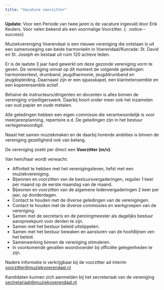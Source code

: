 ```yaml
---
title: "Vacature voorzitter"
---
```

**Update:** Voor een Periode van twee jaren is de vacature ingevuld door Erik Keulers. Voor velen bekend als een voormalige Voorzitter.
{: .notice--success}


Muziekvereniging Voerendaal is een nieuwe vereniging die ontstaan is uit een samenvoeging van beide harmonieën in Voerendaal/Kunrade: St. David en St. Joseph en bestaat uit ruim 120 actieve leden.

Er is de laatste 3 jaar hard gewerkt om deze gezonde vereniging vorm te geven. De vereniging omvat op dit moment de volgende geledingen: harmonieorkest, drumband, jeugdharmonie, jeugddrumband en jeugdopleiding. Daarnaast zijn er een sjpasskapel, een klarinetensemble en een koperensemble actief.

Behalve de instructeurs/dirigenten en docenten is alles binnen de vereniging vrijwilligerswerk. Daarbij hoort onder meer ook het inzamelen van oud papier en oude metalen.

Alle geledingen hebben een eigen commissie die verantwoordelijk is voor meerjarenplanning, repertoire e.d. De geledingen zijn in het bestuur vertegenwoordigd.

Naast het samen muziekmaken en de daarbij horende ambities is binnen de vereniging gezelligheid ook van belang.

De vereniging zoekt per direct een **Voorzitter (m/v)**.

Van hem/haar wordt verwacht:
* Affiniteit te hebben met het verenigingsleven, liefst met een muziekvereniging.
* Bijwonen en voorzitten van de bestuursvergaderingen, regulier 1 keer per maand op de eerste maandag van de maand.
* Bijwonen en voorzitten van de algemene ledenvergaderingen 2 keer per jaar, op donderdagen.
* Contact te houden met de diverse geledingen van de verenigingen.
* Contact te houden met de diverse commissies en werkgroepen van de vereniging.
* Samen met de secretaris en de penningmeester als dagelijks bestuur aanspreekpunt voor derden te zijn.
* Samen met het bestuur beleid uitstippelen.
* Samen met het bestuur bewaken en aansturen van de hoofdlijnen ven het beleid.
* Samenwerking binnen de vereniging stimuleren.
* In voorkomende gevallen woordvoerder bij officiële gelegenheden te zijn.

Nadere informatie is verkrijgbaar bij de voorzitter ad interim [voorzitter@muziekvoerendaal.nl](mailto:voorzitter@muziekvoerendaal.nl)

Kandidaten kunnen zich aanmelden bij het secretariaat van de vereniging [sectretariaat@muziekvoerendaal.nl](mailto:sectretariaat@muziekvoerendaal.nl)